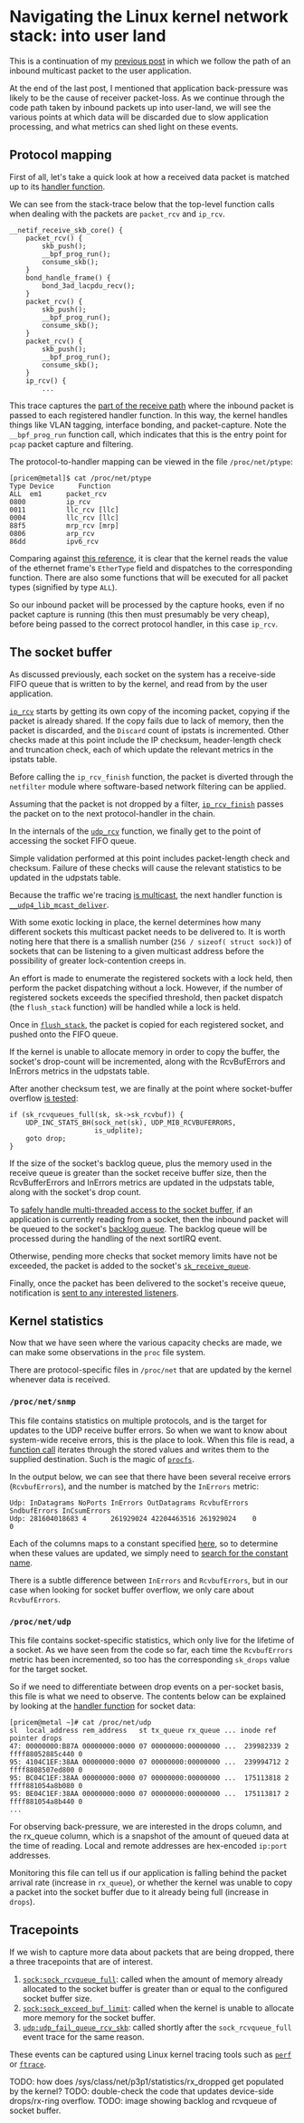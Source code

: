 # Navigating the Linux kernel network stack: into user land

This is a continuation of my [previous post](http://epickrram.blogspot.co.uk/2016/05/navigating-linux-kernel-network-stack.html)
in which we follow the path of an inbound multicast packet to the user application.

  
  
At the end of the last post, I mentioned that application back-pressure was likely to be the cause of receiver packet-loss.
As we continue through the code path taken by inbound packets up into user-land, we will see the various points at which
data will be discarded due to slow application processing, and what metrics can shed light on these events.
  
  

## Protocol mapping

  
  
First of all, let's take a quick look at how a received data packet is matched up to its 
[handler function](http://lxr.free-electrons.com/source/net/core/dev.c?v=4.0#L1735).
  
  
We can see from the stack-trace below that the top-level function calls when dealing with the 
packets are `packet_rcv` and `ip_rcv`. 
  
  

    __netif_receive_skb_core() {
        packet_rcv() {
            skb_push();
            __bpf_prog_run();
            consume_skb();
        }
        bond_handle_frame() {
            bond_3ad_lacpdu_recv();
        }
        packet_rcv() {
            skb_push();
            __bpf_prog_run();
            consume_skb();
        }
        packet_rcv() {
            skb_push();
            __bpf_prog_run();
            consume_skb();
        }
        ip_rcv() {
            ...
  
  
This trace captures the [part of the receive path](http://lxr.free-electrons.com/source/net/core/dev.c?v=4.0#L3671) where 
the inbound packet is passed to each registered handler function. In this way, the kernel handles things like VLAN tagging,
interface bonding, and packet-capture. Note the `__bpf_prog_run` function call, which indicates that this is the 
entry point for `pcap` packet capture and filtering.
  
  
The protocol-to-handler mapping can be viewed in the file `/proc/net/ptype`:
  
    [pricem@metal]$ cat /proc/net/ptype 
    Type Device      Function
    ALL  em1      packet_rcv
    0800          ip_rcv
    0011          llc_rcv [llc]
    0004          llc_rcv [llc]
    88f5          mrp_rcv [mrp]
    0806          arp_rcv
    86dd          ipv6_rcv

  
Comparing against [this reference](https://en.wikipedia.org/wiki/EtherType#Notable_values), it is clear that the kernel
reads the value of the ethernet frame's `EtherType` field and dispatches to the corresponding function. There are also
some functions that will be executed for all packet types (signified by type `ALL`).
  
  
So our inbound packet will be processed by the capture hooks, even if no packet capture is running 
(this then must presumably be very cheap), before being passed to the correct protocol handler, in this case `ip_rcv`.
  
  


## The socket buffer
  

As discussed previously, each socket on the system has a receive-side FIFO queue that is written to by the kernel,
and read from by the user application.
  

[`ip_rcv`](http://lxr.free-electrons.com/source/net/ipv4/ip_input.c?v=4.0#L376) starts by getting its own copy of the
incoming packet, copying if the packet is already shared. If the copy fails due to lack of memory, then the packet is
discarded, and the `Discard` count of ipstats is incremented. Other checks made at this point include the IP checksum,
header-length check and truncation check, each of which update the relevant metrics in the ipstats table.
  
  
Before calling the `ip_rcv_finish` function, the packet is diverted through the `netfilter` module where software-based
network filtering can be applied.


Assuming that the packet is not dropped by a filter, 
[`ip_rcv_finish`](http://lxr.free-electrons.com/source/net/ipv4/ip_input.c?v=4.0#L312) 
passes the packet on to the next protocol-handler in the chain.
  
  
  
In the internals of the [`udp_rcv`](http://lxr.free-electrons.com/source/net/ipv4/udp.c?v=4.0#L1749) function, we
finally get to the point of accessing the socket FIFO queue.
  
  
Simple validation performed at this point includes packet-length check and checksum. Failure of these checks
will cause the relevant statistics to be updated in the udpstats table.
  
  

Because the traffic we're tracing [is multicast](http://lxr.free-electrons.com/source/net/ipv4/udp.c?v=4.0#L1801), 
the next handler function is [`__udp4_lib_mcast_deliver`](http://lxr.free-electrons.com/source/net/ipv4/udp.c?v=4.0#L1660).

With some exotic locking in place, the kernel determines how many different sockets this multicast packet needs to be delivered to.
It is worth noting here that there is a smallish number (`256 / sizeof( struct sock)`) of sockets that can be listening to 
a given multicast address before the possibility of greater lock-contention creeps in.

An effort is made to enumerate the registered sockets with a lock held, then perform the packet dispatching without a lock. 
However, if the number of registered sockets exceeds the specified threshold, then packet dispatch (the `flush_stack` function)
will be handled while a lock is held.
  
  
Once in [`flush_stack`](http://lxr.free-electrons.com/source/net/ipv4/udp.c?v=4.0#L1614), the packet is copied for each
registered socket, and pushed onto the FIFO queue.

If the kernel is unable to allocate memory in order to copy the buffer, the socket's drop-count will be incremented, along
with the RcvBufErrors and InErrors metrics in the udpstats table. 
  
  

After another checksum test, we are finally at the point where socket-buffer overflow 
[is tested](http://lxr.free-electrons.com/source/net/ipv4/udp.c?v=4.0#L1584):

    if (sk_rcvqueues_full(sk, sk->sk_rcvbuf)) {
        UDP_INC_STATS_BH(sock_net(sk), UDP_MIB_RCVBUFERRORS,
                         is_udplite);
        goto drop;
    }

If the size of the socket's backlog queue, plus the memory used in the receive queue is greater than the socket receive buffer size, then the 
RcvBufferErrors and InErrors metrics are updated in the udpstats table, along with the socket's drop count.
  
  
To [safely handle multi-threaded access to the socket buffer](http://lxr.free-electrons.com/source/net/ipv4/udp.c?v=4.0#L1594), 
if an application is currently reading from a socket, then the inbound packet will be queued to the socket's 
[backlog queue](http://lxr.free-electrons.com/source/include/net/sock.h?v=4.0#L335). The backlog queue will be processed 
during the handling of the next sortIRQ event.

Otherwise, pending more checks that socket memory limits have not be exceeded, the packet is added to the socket's 
[`sk_receive_queue`](http://lxr.free-electrons.com/source/net/core/sock.c?v=4.0#L439).

  
  
Finally, once the packet has been delivered to the socket's receive queue, notification is 
[sent to any interested listeners](http://lxr.free-electrons.com/source/net/core/sock.c?v=4.0#L474).
  

## Kernel statistics


Now that we have seen where the various capacity checks are made, we can make some observations in the `proc` file system.
  

There are protocol-specific files in `/proc/net` that are updated by the kernel whenever data is received.

### `/proc/net/snmp`

This file contains statistics on multiple protocols, and is the target for updates to the UDP receive buffer errors.
So when we want to know about system-wide receive errors, this is the place to look. When this file is read, 
a [function call](http://lxr.free-electrons.com/source/net/ipv4/proc.c?v=4.0#L374) iterates through the stored values
and writes them to the supplied destination. Such is the magic of [`procfs`](https://en.wikipedia.org/wiki/Procfs).
  
  
In the output below, we can see that there have been several receive errors (`RcvbufErrors`), and the number is matched by the `InErrors` metric:

    Udp: InDatagrams NoPorts InErrors OutDatagrams RcvbufErrors SndbufErrors InCsumErrors
    Udp: 281604018683 4      261929024 42204463516 261929024    0            0

Each of the columns maps to a constant specified [here](http://lxr.free-electrons.com/source/net/ipv4/proc.c?v=4.0#L176), so to determine when these
values are updated, we simply need to 
[search for the constant name](https://www.google.co.uk/search?q=UDP_MIB_RCVBUFERRORS&sitesearch=lxr.free-electrons.com/source).
  
  
There is a subtle difference between `InErrors` and `RcvbufErrors`, but in our case when looking for socket buffer overflow, 
we only care about `RcvbufErrors`.


### `/proc/net/udp`


This file contains socket-specific statistics, which only live for the lifetime of a socket. As we have seen from the 
code so far, each time the `RcvbufErrors` metric has been incremented, so too has the corresponding `sk_drops` value
for the target socket.
  
  
So if we need to differentiate between drop events on a per-socket basis, this file is what we need to observe.
The contents below can be explained by looking at the 
[handler function](http://lxr.free-electrons.com/source/net/ipv4/udp.c#L2517)
for socket data:

    [pricem@metal ~]# cat /proc/net/udp
    sl  local_address rem_address   st tx_queue rx_queue ... inode ref pointer drops
    47: 00000000:B87A 00000000:0000 07 00000000:00000000 ...  239982339 2 ffff88052885c440 0     
    95: 4104C1EF:38AA 00000000:0000 07 00000000:00000000 ...  239994712 2 ffff8808507ed800 0     
    95: BC04C1EF:38AA 00000000:0000 07 00000000:00000000 ...  175113818 2 ffff881054a8b080 0     
    95: BE04C1EF:38AA 00000000:0000 07 00000000:00000000 ...  175113817 2 ffff881054a8b440 0     
    ...
  
  
For observing back-pressure, we are interested in the drops column, and the rx_queue column, which is a snapshot of the amount of queued data 
at the time of reading. Local and remote addresses are hex-encoded `ip:port` addresses.

Monitoring this file can tell us if our application is falling behind the packet arrival rate (increase in `rx_queue`), or 
whether the kernel was unable to copy a packet into the socket buffer due to it already being full (increase in `drops`).



 
 


## Tracepoints

If we wish to capture more data about packets that are being dropped, there a three tracepoints that are of interest.


1.  [`sock:sock_rcvqueue_full`](http://lxr.free-electrons.com/source/net/core/sock.c?v=4.0#L447): called when the amount of 
memory already allocated to the socket buffer is greater than or equal to the configured socket buffer size.
1.  [`sock:sock_exceed_buf_limit`](http://lxr.free-electrons.com/source/net/core/sock.c?v=4.0#L2084): called when the 
kernel is unable to allocate more memory for the socket buffer.
1.  [`udp:udp_fail_queue_rcv_skb`](http://lxr.free-electrons.com/source/net/ipv4/udp.c?v=4.0#L1473): called shortly after 
the `sock_rcvqueue_full` event trace for the same reason.

  
  
These events can be captured using Linux kernel tracing tools such as 
[`perf`](https://perf.wiki.kernel.org/index.php/Main_Page) or 
[`ftrace`](https://www.kernel.org/doc/Documentation/trace/ftrace.txt).




TODO: how does /sys/class/net/p3p1/statistics/rx_dropped get populated by the kernel?
TODO: double-check the code that updates device-side drops/rx-ring overflow.
TODO: image showing backlog and rcvqueue of socket buffer.







